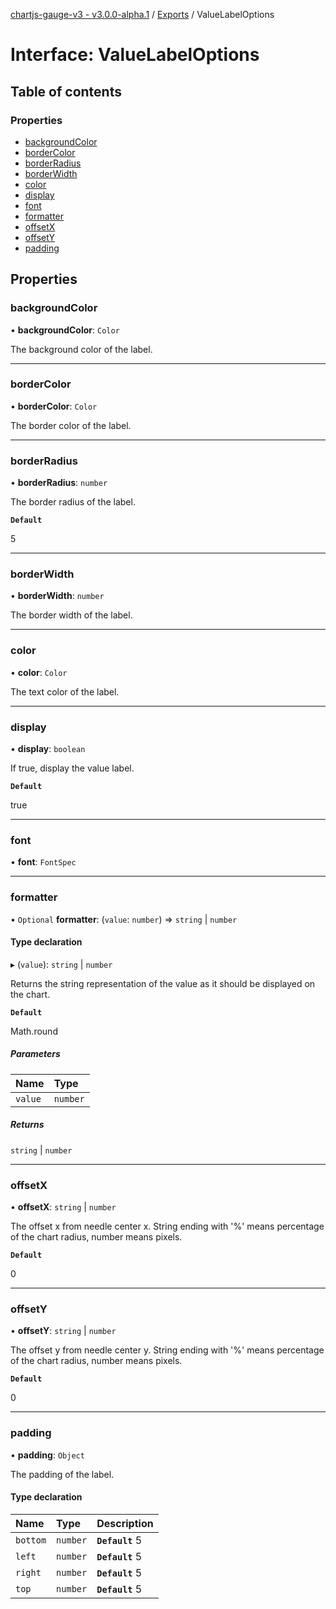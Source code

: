 [chartjs-gauge-v3 - v3.0.0-alpha.1](../README.md) / [Exports](../modules.md) / ValueLabelOptions

# Interface: ValueLabelOptions

## Table of contents

### Properties

- [backgroundColor](ValueLabelOptions.md#backgroundcolor)
- [borderColor](ValueLabelOptions.md#bordercolor)
- [borderRadius](ValueLabelOptions.md#borderradius)
- [borderWidth](ValueLabelOptions.md#borderwidth)
- [color](ValueLabelOptions.md#color)
- [display](ValueLabelOptions.md#display)
- [font](ValueLabelOptions.md#font)
- [formatter](ValueLabelOptions.md#formatter)
- [offsetX](ValueLabelOptions.md#offsetx)
- [offsetY](ValueLabelOptions.md#offsety)
- [padding](ValueLabelOptions.md#padding)

## Properties

### backgroundColor

• **backgroundColor**: `Color`

The background color of the label.

___

### borderColor

• **borderColor**: `Color`

The border color of the label.

___

### borderRadius

• **borderRadius**: `number`

The border radius of the label.

**`Default`**

5

___

### borderWidth

• **borderWidth**: `number`

The border width of the label.

___

### color

• **color**: `Color`

The text color of the label.

___

### display

• **display**: `boolean`

If true, display the value label.

**`Default`**

true

___

### font

• **font**: `FontSpec`

___

### formatter

• `Optional` **formatter**: (`value`: `number`) => `string` \| `number`

#### Type declaration

▸ (`value`): `string` \| `number`

Returns the string representation of the value as it should be displayed on the chart.

**`Default`**

Math.round

##### Parameters

| Name | Type |
| :------ | :------ |
| `value` | `number` |

##### Returns

`string` \| `number`

___

### offsetX

• **offsetX**: `string` \| `number`

The offset x from needle center x.
String ending with '%' means percentage of the chart radius, number means pixels.

**`Default`**

0

___

### offsetY

• **offsetY**: `string` \| `number`

The offset y from needle center y.
String ending with '%' means percentage of the chart radius, number means pixels.

**`Default`**

0

___

### padding

• **padding**: `Object`

The padding of the label.

#### Type declaration

| Name | Type | Description |
| :------ | :------ | :------ |
| `bottom` | `number` | **`Default`**  5 |
| `left` | `number` | **`Default`**  5 |
| `right` | `number` | **`Default`**  5 |
| `top` | `number` | **`Default`**  5 |
